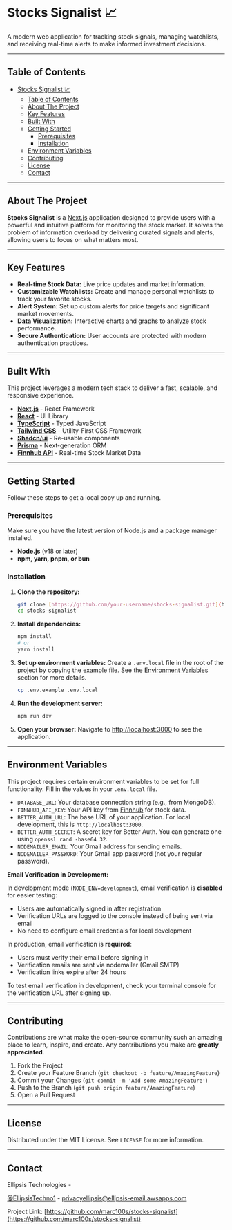# Stocks Signalist 📈

A modern web application for tracking stock signals, managing watchlists, and receiving real-time alerts to make informed investment decisions.



---

## Table of Contents

- [Stocks Signalist 📈](#stocks-signalist-)
  - [Table of Contents](#table-of-contents)
  - [About The Project](#about-the-project)
  - [Key Features](#key-features)
  - [Built With](#built-with)
  - [Getting Started](#getting-started)
    - [Prerequisites](#prerequisites)
    - [Installation](#installation)
  - [Environment Variables](#environment-variables)
  - [Contributing](#contributing)
  - [License](#license)
  - [Contact](#contact)

---

## About The Project

**Stocks Signalist** is a [Next.js](https://nextjs.org/) application designed to provide users with a powerful and intuitive platform for monitoring the stock market. It solves the problem of information overload by delivering curated signals and alerts, allowing users to focus on what matters most.

---

## Key Features

* **Real-time Stock Data:** Live price updates and market information.
* **Customizable Watchlists:** Create and manage personal watchlists to track your favorite stocks.
* **Alert System:** Set up custom alerts for price targets and significant market movements.
* **Data Visualization:** Interactive charts and graphs to analyze stock performance.
* **Secure Authentication:** User accounts are protected with modern authentication practices.

---

## Built With

This project leverages a modern tech stack to deliver a fast, scalable, and responsive experience.

* **[Next.js](https://nextjs.org/)** - React Framework
* **[React](https://reactjs.org/)** - UI Library
* **[TypeScript](https://www.typescriptlang.org/)** - Typed JavaScript
* **[Tailwind CSS](https://tailwindcss.com/)** - Utility-First CSS Framework
* **[Shadcn/ui](https://ui.shadcn.com/)** - Re-usable components
* **[Prisma](https://www.prisma.io/)** - Next-generation ORM
* **[Finnhub API](https://finnhub.io/)** - Real-time Stock Market Data

---

## Getting Started

Follow these steps to get a local copy up and running.

### Prerequisites

Make sure you have the latest version of Node.js and a package manager installed.
* **Node.js** (v18 or later)
* **npm, yarn, pnpm, or bun**

### Installation

1.  **Clone the repository:**
    ```bash
    git clone [https://github.com/your-username/stocks-signalist.git](https://github.com/your-username/stocks-signalist.git)
    cd stocks-signalist
    ```

2.  **Install dependencies:**
    ```bash
    npm install
    # or
    yarn install
    ```

3.  **Set up environment variables:**
    Create a `.env.local` file in the root of the project by copying the example file. See the [Environment Variables](#environment-variables) section for more details.
    ```bash
    cp .env.example .env.local
    ```

4.  **Run the development server:**
    ```bash
    npm run dev
    ```

5.  **Open your browser:**
    Navigate to [http://localhost:3000](http://localhost:3000) to see the application.

---

## Environment Variables

This project requires certain environment variables to be set for full functionality. Fill in the values in your `.env.local` file.

* `DATABASE_URL`: Your database connection string (e.g., from MongoDB).
* `FINNHUB_API_KEY`: Your API key from [Finnhub](https://finnhub.io/) for stock data.
* `BETTER_AUTH_URL`: The base URL of your application. For local development, this is `http://localhost:3000`.
* `BETTER_AUTH_SECRET`: A secret key for Better Auth. You can generate one using `openssl rand -base64 32`.
* `NODEMAILER_EMAIL`: Your Gmail address for sending emails.
* `NODEMAILER_PASSWORD`: Your Gmail app password (not your regular password).

**Email Verification in Development:**

In development mode (`NODE_ENV=development`), email verification is **disabled** for easier testing:
- Users are automatically signed in after registration
- Verification URLs are logged to the console instead of being sent via email
- No need to configure email credentials for local development

In production, email verification is **required**:
- Users must verify their email before signing in
- Verification emails are sent via nodemailer (Gmail SMTP)
- Verification links expire after 24 hours

To test email verification in development, check your terminal console for the verification URL after signing up.

---

## Contributing

Contributions are what make the open-source community such an amazing place to learn, inspire, and create. Any contributions you make are **greatly appreciated**.

1.  Fork the Project
2.  Create your Feature Branch (`git checkout -b feature/AmazingFeature`)
3.  Commit your Changes (`git commit -m 'Add some AmazingFeature'`)
4.  Push to the Branch (`git push origin feature/AmazingFeature`)
5.  Open a Pull Request

---

## License

Distributed under the MIT License. See `LICENSE` for more information.

---

## Contact

Ellipsis Technologies - 

[@EllipsisTechno1](https://x.com/EllipsisTechno1) - privacyellipsis@ellipsis-email.awsapps.com 

Project Link: [https://github.com/marc100s/stocks-signalist](https://github.com/marc100s/stocks-signalist)